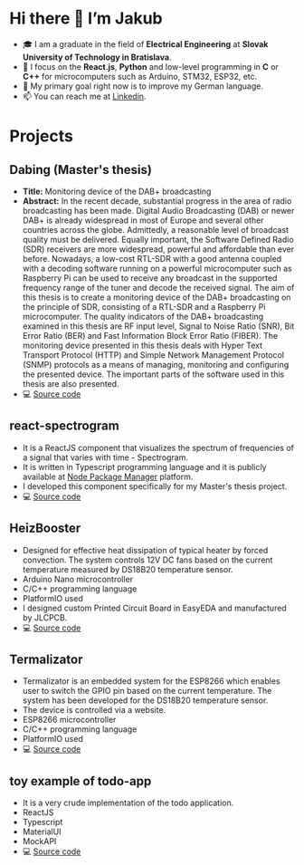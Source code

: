 # Hi there 👋 I’m Jakub

- 🎓 I am a graduate in the field of **Electrical Engineering** at **Slovak University of Technology in Bratislava**.
- 💼 I focus on the **React.js**, **Python** and low-level programming in **C** or **C++** for microcomputers such as Arduino, STM32, ESP32, etc.
- 🌱 My primary goal right now is to improve my German language.
- 📫 You can reach me at [Linkedin](https://www.linkedin.com/in/svajkaj/).

# Projects
## Dabing (Master's thesis)
- **Title:** Monitoring device of the DAB+ broadcasting
- **Abstract:** In the recent decade, substantial progress in the area of radio broadcasting has been made. Digital Audio Broadcasting (DAB) or newer DAB+ is already widespread in most of Europe and several other countries across the globe. Admittedly, a reasonable level of broadcast quality must be delivered. Equally important, the Software Defined Radio (SDR) receivers are more widespread, powerful and affordable than ever before. Nowadays, a low-cost RTL-SDR with a good antenna coupled with a decoding software running on a powerful microcomputer such as Raspberry Pi can be used to receive any broadcast in the supported frequency range of the tuner and decode the received signal. The aim of this thesis is to create a monitoring device of the DAB+ broadcasting on the principle of SDR, consisting of a RTL-SDR and a Raspberry Pi microcomputer. The quality indicators of the DAB+ broadcasting examined in this thesis are RF input level, Signal to Noise Ratio (SNR), Bit Error Ratio (BER) and Fast Information Block Error Ratio (FIBER). The monitoring device presented in this thesis deals with Hyper Text Transport Protocol (HTTP) and Simple Network Management Protocol (SNMP) protocols as a means of managing, monitoring and configuring the presented device. The important parts of the software used in this thesis are also presented.
- 💻 [Source code](https://github.com/SvajkaJ/dabing)

## react-spectrogram
- It is a ReactJS component that visualizes the spectrum of frequencies of a signal that varies with time - Spectrogram.
- It is written in Typescript programming language and it is publicly available at [Node Package Manager](https://www.npmjs.com/package/react-spectrogram) platform.
- I developed this component specifically for my Master's thesis project.
- 💻 [Source code](https://github.com/SvajkaJ/react-spectrogram)

## HeizBooster
- Designed for effective heat dissipation of typical heater by forced convection. The system controls 12V DC fans based on the current temperature measured by DS18B20 temperature sensor.
- Arduino Nano microcontroller
- C/C++ programming language
- PlatformIO used
- I designed custom Printed Circuit Board in EasyEDA and manufactured by JLCPCB.
- 💻 [Source code](https://github.com/straker741/HeizBooster)

## Termalizator
- Termalizator is an embedded system for the ESP8266 which enables user to switch the GPIO pin based on the current temperature. The system has been developed for the DS18B20 temperature sensor.
- The device is controlled via a website.
- ESP8266 microcontroller
- C/C++ programming language
- PlatformIO used
- 💻 [Source code](https://github.com/straker741/Termalizator)

## toy example of todo-app
- It is a very crude implementation of the todo application.
- ReactJS
- Typescript
- MaterialUI
- MockAPI
- 💻 [Source code](https://github.com/SvajkaJ/todo-app)
